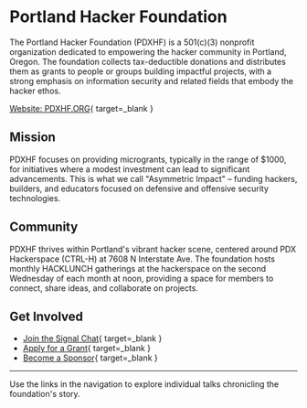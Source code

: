# Portland Hacker Foundation

The Portland Hacker Foundation (PDXHF) is a 501(c)(3) nonprofit organization dedicated to empowering the hacker community in Portland, Oregon. The foundation collects tax-deductible donations and distributes them as grants to people or groups building impactful projects, with a strong emphasis on information security and related fields that embody the hacker ethos.

[Website: PDXHF.ORG](https://pdxhf.org){ target=_blank }

## Mission

PDXHF focuses on providing microgrants, typically in the range of $1000, for initiatives where a modest investment can lead to significant advancements. This is what we call "Asymmetric Impact" – funding hackers, builders, and educators focused on defensive and offensive security technologies.

## Community

PDXHF thrives within Portland's vibrant hacker scene, centered around PDX Hackerspace (CTRL-H) at 7608 N Interstate Ave. The foundation hosts monthly HACKLUNCH gatherings at the hackerspace on the second Wednesday of each month at noon, providing a space for members to connect, share ideas, and collaborate on projects.

## Get Involved

- [Join the Signal Chat](https://signal.group/#CjQKICe1IhiChi74GgLGJql1-YcUndkMvRtniTkAygWVlaSWEhAXFtsQRFJPPxtXyodsPbou){ target=_blank }
- [Apply for a Grant](https://docs.google.com/forms/d/e/1FAIpQLSfaRK_Q_D808wyhj5cFVxF1wO9nUbItCgGJQuCJyHfUzVUVjw/viewform){ target=_blank }
- [Become a Sponsor](https://www.paypal.com/donate/?hosted_button_id=GP42Y6XNS8ZTA){ target=_blank }

---

Use the links in the navigation to explore individual talks chronicling the foundation's story.
